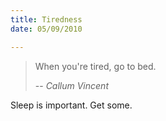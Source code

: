 ```yaml
---
title: Tiredness
date: 05/09/2010

---
```


> When you're tired, go to bed.
>
> -- <cite>Callum Vincent</cite>

Sleep is important. Get some.

